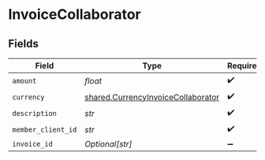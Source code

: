 # InvoiceCollaborator


## Fields

| Field                                                                                    | Type                                                                                     | Required                                                                                 | Description                                                                              |
| ---------------------------------------------------------------------------------------- | ---------------------------------------------------------------------------------------- | ---------------------------------------------------------------------------------------- | ---------------------------------------------------------------------------------------- |
| `amount`                                                                                 | *float*                                                                                  | :heavy_check_mark:                                                                       | N/A                                                                                      |
| `currency`                                                                               | [shared.CurrencyInvoiceCollaborator](../../models/shared/currencyinvoicecollaborator.md) | :heavy_check_mark:                                                                       | N/A                                                                                      |
| `description`                                                                            | *str*                                                                                    | :heavy_check_mark:                                                                       | N/A                                                                                      |
| `member_client_id`                                                                       | *str*                                                                                    | :heavy_check_mark:                                                                       | N/A                                                                                      |
| `invoice_id`                                                                             | *Optional[str]*                                                                          | :heavy_minus_sign:                                                                       | N/A                                                                                      |